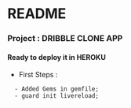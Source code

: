 # README

### Project : DRIBBLE CLONE APP

#### Ready to deploy it in HEROKU

*  First Steps :

```
  - Added Gems in gemfile;
  - guard init livereload;

```